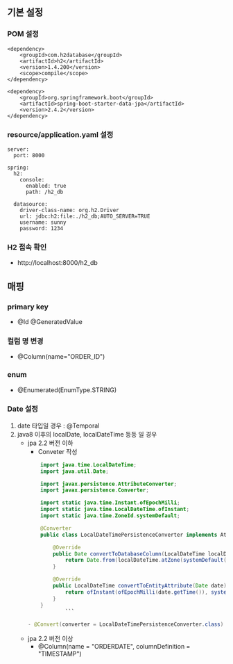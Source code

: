 ## 기본 설정
### POM 설정
```
<dependency>
    <groupId>com.h2database</groupId>
    <artifactId>h2</artifactId>
    <version>1.4.200</version>
    <scope>compile</scope>
</dependency>

<dependency>
    <groupId>org.springframework.boot</groupId>
    <artifactId>spring-boot-starter-data-jpa</artifactId>
    <version>2.4.2</version>
</dependency>
```

### resource/application.yaml 설정
```
server:
  port: 8000

spring:
  h2:
    console:
      enabled: true
      path: /h2_db

  datasource:
    driver-class-name: org.h2.Driver
    url: jdbc:h2:file:./h2_db;AUTO_SERVER=TRUE
    username: sunny
    password: 1234
```

### H2 접속 확인
* http://localhost:8000/h2_db

## 매핑

### primary key
* @Id @GeneratedValue

### 컬럼 명 변경
* @Column(name="ORDER_ID")

### enum
* @Enumerated(EnumType.STRING)

### Date 설정
1. date 타입일 경우 : @Temporal
2. java8 이후의 localDate, localDateTime 등등 일 경우
    * jpa 2.2 버전 이하
        - Conveter 작성
        ```java
            import java.time.LocalDateTime;
            import java.util.Date;

            import javax.persistence.AttributeConverter;
            import javax.persistence.Converter;

            import static java.time.Instant.ofEpochMilli;
            import static java.time.LocalDateTime.ofInstant;
            import static java.time.ZoneId.systemDefault;

            @Converter
            public class LocalDateTimePersistenceConverter implements AttributeConverter<LocalDateTime, Date> {

                @Override
                public Date convertToDatabaseColumn(LocalDateTime localDateTime) {
                    return Date.from(localDateTime.atZone(systemDefault()).toInstant());
                }

                @Override
                public LocalDateTime convertToEntityAttribute(Date date) {
                    return ofInstant(ofEpochMilli(date.getTime()), systemDefault());
                }
            }
                    ```
                    
        - @Convert(converter = LocalDateTimePersistenceConverter.class)

    * jpa 2.2 버전 이상
        - @Column(name = "ORDERDATE", columnDefinition = "TIMESTAMP")
